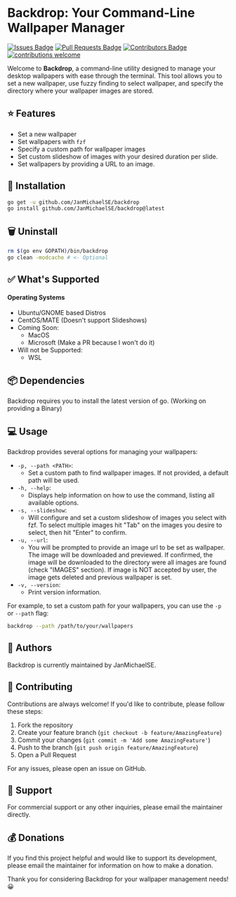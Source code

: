 # Backdrop: Your Command-Line Wallpaper Manager

[![Issues Badge](https://img.shields.io/github/issues/JanMichaelSE/backdrop)](https://github.com/JanMichaelSE/backdrop/issues)
[![Pull Requests Badge](https://img.shields.io/github/issues-pr/JanMichaelSE/backdrop)](https://github.com/JanMichaelSE/backdrop/pulls)
[![Contributors Badge](https://img.shields.io/github/contributors/JanMichaelSE/backdrop)](https://github.com/JanMichaelSE/backdrop/graphs/contributors)
[![contributions welcome](https://img.shields.io/badge/contributions-welcome-brightgreen.svg?style=flat)](https://github.com/dwyl/esta/issues)

Welcome to **Backdrop**, a command-line utility designed to manage your desktop wallpapers with ease through the terminal. This tool allows you to set a new wallpaper, use fuzzy finding to select wallpaper, and specify the directory where your wallpaper images are stored.

## :star: Features

- Set a new wallpaper
- Set wallpapers with `fzf`
- Specify a custom path for wallpaper images
- Set custom slideshow of images with your desired duration per slide.
- Set wallpapers by providing a URL to an image.

## :wrench: Installation

```bash
go get -u github.com/JanMichaelSE/backdrop
go install github.com/JanMichaelSE/backdrop@latest
```

## :wastebasket: Uninstall

```bash
rm $(go env GOPATH)/bin/backdrop
go clean -modcache # <- Optional
```

## &#x2705; What's Supported

#### Operating Systems
- Ubuntu/GNOME based Distros
- CentOS/MATE (Doesn't support Slideshows)
- Coming Soon:
    - MacOS
    - Microsoft (Make a PR because I won't do it)
- Will not be Supported:
    - WSL


## :package: Dependencies

Backdrop requires you to install the latest version of go. (Working on providing a Binary)

## :computer: Usage

Backdrop provides several options for managing your wallpapers:

- `-p, --path <PATH>`: 
    - Set a custom path to find wallpaper images. If not provided, a default path will be used.
- `-h, --help`: 
    - Displays help information on how to use the command, listing all available options.
- `-s, --slideshow`: 
    - Will configure and set a custom slideshow of images you select with fzf. To select multiple images hit "Tab" on the images you desire to select, then hit "Enter" to confirm.
- `-u, --url`: 
    - You will be prompted to provide an image url to be set as wallpaper. The image will be downloaded and previewed. If confirmed, the image will be downloaded to the directory were all images are found (check "IMAGES" section). If image is NOT accepted by user, the image gets deleted and previous wallpaper is set.
- `-v, --version`: 
    - Print version information.

For example, to set a custom path for your wallpapers, you can use the `-p` or `--path` flag:

```bash
backdrop --path /path/to/your/wallpapers
```

## :busts_in_silhouette: Authors

Backdrop is currently maintained by JanMichaelSE.

## :handshake: Contributing

Contributions are always welcome! If you'd like to contribute, please follow these steps:

1. Fork the repository
2. Create your feature branch (`git checkout -b feature/AmazingFeature`)
3. Commit your changes (`git commit -m 'Add some AmazingFeature'`)
4. Push to the branch (`git push origin feature/AmazingFeature`)
5. Open a Pull Request

For any issues, please open an issue on GitHub.

## :email: Support

For commercial support or any other inquiries, please email the maintainer directly.

## :moneybag: Donations

If you find this project helpful and would like to support its development, please email the maintainer for information on how to make a donation.

Thank you for considering Backdrop for your wallpaper management needs! :grinning:
